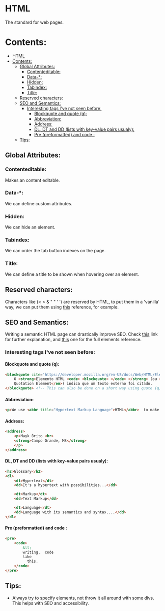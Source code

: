 # HTML

The standard for web pages.

# Contents:
- [HTML](#html)
- [Contents:](#contents)
  - [Global Attributes:](#global-attributes)
    - [Contenteditable:](#contenteditable)
    - [Data-*:](#data-)
    - [Hidden:](#hidden)
    - [Tabindex:](#tabindex)
    - [Title:](#title)
  - [Reserved characters:](#reserved-characters)
  - [SEO and Semantics:](#seo-and-semantics)
    - [Interesting tags I've not seen before:](#interesting-tags-ive-not-seen-before)
      - [Blockquote and quote (q):](#blockquote-and-quote-q)
      - [Abbreviation:](#abbreviation)
      - [Address:](#address)
      - [DL, DT and DD (lists with key-value pairs usualy):](#dl-dt-and-dd-lists-with-key-value-pairs-usualy)
      - [Pre (preformatted) and code  :](#pre-preformatted-and-code--)
  - [Tips:](#tips)

## Global Attributes:

### Contenteditable:

Makes an content editable.

### Data-*:

We can define custom attributes.

### Hidden:

We can hide an element.

### Tabindex:

We can order the tab button indexes on the page.

### Title:

We can define a title to be shown when hovering over an element.

## Reserved characters:

Characters like (< > & " " ' ') are reserved by HTML, to put them in a 'vanilla' way, we can put them using [this](https://dev.w3.org/html5/html-author/charref) reference, for example.

## SEO and Semantics:

Writing a semantic HTML page can drastically improve SEO. Check [this](https://developer.mozilla.org/en-US/docs/Glossary/Semantics) link for further explanation, and [this](https://www.w3schools.com/TAgs/default.asp) one for the full elements reference.

### Interesting tags I've not seen before:

#### Blockquote and quote (q):

```html
<blockquote cite="https://developer.mozilla.org/en-US/docs/Web/HTML/Element/blockquote">
    O <strong>Elemento HTML <code> <blockquote> </code> </strong> (ou <em>HTML Block
    Quotation Element</em>) indica que um texto externo foi citado.
</blockquote> <!-- This can also be done on a short way using quote (q), for small texts !--> 
```
#### Abbreviation:

```html
<p>We use <abbr title="Hypertext Markup Language">HTML</abbr>  to make web pages.</p>
```

#### Address:

```html
<address>
    <p>Mayk Brito <br>
    <strong>Campo Grande, MS</strong>
    </p>
</address>
```

#### DL, DT and DD (lists with key-value pairs usualy):

```html
<h2>Glossary</h2>
<dl>
    <dt>Hypertext</dt>
    <dd>It's a hypertext with possibilities...</dd>

    <dt>Markup</dt>
    <dd>Text Markup</dd>

    <dt>Language</dt>
    <dd>Language with its semantics and syntax....</dd>
</dl>
```

#### Pre (preformatted) and code  :

```html
<pre>
    <code>
        &lt;
        writing.  code
        like
          this.
    </code>
</pre>
```

## Tips:

- Always try to specify elements, not throw it all around with some divs. This helps with SEO and accessibility.